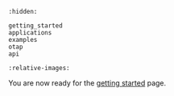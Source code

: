 ```{toctree}
:hidden:

getting_started
applications
examples
otap
api
```

```{include} ../../README.md
:relative-images:
```

You are now ready for the [getting started](getting_started.md) page.
